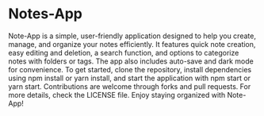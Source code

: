 # Notes-App
Note-App is a simple, user-friendly application designed to help you create, manage, and organize your notes efficiently. It features quick note creation, easy editing and deletion, a search function, and options to categorize notes with folders or tags. The app also includes auto-save and dark mode for convenience. To get started, clone the repository, install dependencies using npm install or yarn install, and start the application with npm start or yarn start. Contributions are welcome through forks and pull requests. For more details, check the LICENSE file. Enjoy staying organized with Note-App!
